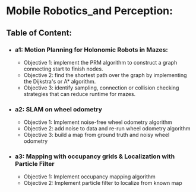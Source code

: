 # Mobile Robotics_and Perception: 

## Table of Content:
- ### a1: Motion Planning for Holonomic Robots in Mazes:
  - Objective 1: implement the PRM algorithm to construct a graph connecting start to finish nodes.
  - Objective 2: find the shortest path over the graph by implementing the Dijkstra's or A* algorithm. 
  - Objective 3: identify sampling, connection or collision checking strategies that can reduce runtime for mazes.
- ### a2: SLAM on wheel odometry
  - Objective 1: Implement noise-free wheel odometry algorithm
  - Objective 2: add noise to data and re-run wheel odometry algorithm
  - Objective 3: build a map from ground truth and noisy wheel odometry
- ### a3: Mapping with occupancy grids & Localization with Particle Filter
  - Objective 1: Implement occupancy mapping algorithm
  - Objective 2: Implement particle filter to localize from known map
